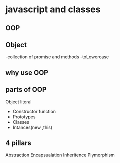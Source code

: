 # javascript and classes


## OOP

## Object
-collection of promise and methods
-toLowercase

## why use OOP

## parts of OOP
Object literal 

- Constructor function
- Prototypes
- Classes
- Intances(new ,this)

## 4 pillars
Abstraction
Encapsualation
Inheritence
Plymorphism


